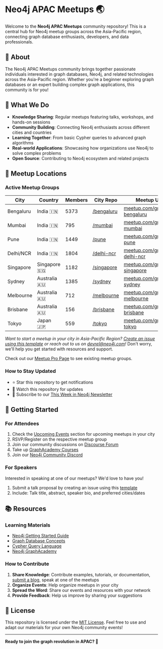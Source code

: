 # Neo4j APAC Meetups 🌏

Welcome to the **Neo4j APAC Meetups** community repository! This is a central hub for Neo4j meetup groups across the Asia-Pacific region, connecting graph database enthusiasts, developers, and data professionals.

## 🎯 About

The Neo4j APAC Meetups community brings together passionate individuals interested in graph databases, Neo4j, and related technologies across the Asia-Pacific region. Whether you're a beginner exploring graph databases or an expert building complex graph applications, this community is for you!

## 🌟 What We Do

- **Knowledge Sharing**: Regular meetups featuring talks, workshops, and hands-on sessions
- **Community Building**: Connecting Neo4j enthusiasts across different cities and countries
- **Learning Together**: From basic Cypher queries to advanced graph algorithms
- **Real-world Applications**: Showcasing how organizations use Neo4j to solve complex problems
- **Open Source**: Contributing to Neo4j ecosystem and related projects



## 📍 Meetup Locations

### Active Meetup Groups

| City | Country | Members | City Repo | Meetup URL |
|------|---------|--------------|---------|--------|
| Bengaluru | India 🇮🇳 | 5373 | [/bengaluru](https://github.com/sidagarwal04/neo4j-apac-meetups/tree/main/graphdb-bengaluru) |  [meetup.com/graphdb-bengaluru](https://www.meetup.com/graphdb-bengaluru) |
| Mumbai | India 🇮🇳 | 795 | [/mumbai](https://github.com/sidagarwal04/neo4j-apac-meetups/tree/main/graphdb-mumbai) | [meetup.com/graphdb-mumbai](https://www.meetup.com/graphdb-mumbai/) |
| Pune | India 🇮🇳 | 1449 | [/pune](https://github.com/sidagarwal04/neo4j-apac-meetups/tree/main/graphdb-pune) | [meetup.com/graphdb-pune](https://www.meetup.com/graphdb-pune) |
| Delhi/NCR | India 🇮🇳 | 1804 | [/delhi-ncr](https://github.com/sidagarwal04/neo4j-apac-meetups/tree/main/graphdb-delhi-ncr) | [meetup.com/graphdb-delhi-ncr](https://www.meetup.com/graphdb-delhi-ncr/) |
| Singapore | Singapore 🇸🇬 | 1182 | [/singapore](https://github.com/sidagarwal04/neo4j-apac-meetups/tree/main/graphdb-singapore) | [meetup.com/graphdb-singapore](https://www.meetup.com/graphdb-singapore/) |
| Sydney | Australia 🇦🇺 | 1385 | [/sydney](https://github.com/sidagarwal04/neo4j-apac-meetups/tree/main/graphdb-sydney) | [meetup.com/graphdb-sydney](https://www.meetup.com/graphdb-sydney/) |
| Melbourne | Australia 🇦🇺 | 712 | [/melbourne](https://github.com/sidagarwal04/neo4j-apac-meetups/tree/main/graphdb-melbourne) | [meetup.com/graphdb-melbourne](https://www.meetup.com/graphdb-melbourne/) |
| Brisbane | Australia 🇦🇺 | 156 | [/brisbane](https://github.com/sidagarwal04/neo4j-apac-meetups/tree/main/graphdb-brisbane) | [meetup.com/graphdb-brisbane](https://www.meetup.com/graphdb-brisbane/) |
| Tokyo | Japan 🇯🇵 | 559 | [/tokyo](https://github.com/sidagarwal04/neo4j-apac-meetups/tree/main/graphdb-tokyo) | [meetup.com/graphdb-tokyo](https://www.meetup.com/graphdb-tokyo/) |

*Want to start a meetup in your city in Asia-Pacific Region? [Create an issue using this template](../../issues/new?template=start-meetup.md) or reach out to us on [devrel@neo4j.com](mailto:devrel@neo4j.com)!* Don't worry, we'll help you get started with resources and support.

Check out our [Meetup Pro Page](meetup.com/pro/neo4j) to see existing meetup groups.

### How to Stay Updated
- ⭐ Star this repository to get notifications
- 👀 Watch this repository for updates
- 📧 Subscribe to our [This Week in Neo4j Newsletter](https://neo4j.com/blog/tag/twin4j/)

## 🚀 Getting Started

### For Attendees
1. Check the [Upcoming Events](https://www.meetup.com/pro/neo4j/) section for upcoming meetups in your city
2. RSVP/Register on the respective meetup group
3. Join our community discussions on [Discourse Forum](https://community.neo4j.com/)
4. Take up [GraphAcademy Courses](https://graphacademy.neo4j.com/)
5. Join our [Neo4j Community Discord](https://discord.gg/neo4j) 

### For Speakers
Interested in speaking at one of our meetups? We'd love to have you!

1. Submit a talk proposal by creating an issue using this [template](../../issues/new?template=call-for-speakers.md)
2. Include: Talk title, abstract, speaker bio, and preferred cities/dates

## 📚 Resources

### Learning Materials
- [Neo4j Getting Started Guide](https://neo4j.com/developer/get-started/)
- [Graph Database Concepts](https://neo4j.com/developer/graph-database/)
- [Cypher Query Language](https://neo4j.com/developer/cypher/)
- [Neo4j GraphAcademy](https://graphacademy.neo4j.com/)

### How to Contribute

1. **Share Knowledge**: Contribute examples, tutorials, or documentation, [submit a blog](https://medium.com/neo4j), speak at one of the meetups
2. **Organize Events**: Help organize meetups in your city
3. **Spread the Word**: Share our events and resources with your network
4. **Provide Feedback**: Help us improve by sharing your suggestions

## 📜 License

This repository is licensed under the [MIT License](LICENSE). Feel free to use and adapt our materials for your own Neo4j community events!

---

**Ready to join the graph revolution in APAC? 🚀**
